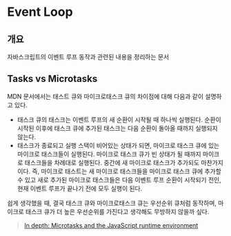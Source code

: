 # Event Loop

## 개요

자바스크립트의 이벤트 루프 동작과 관련된 내용을 정리하는 문서

## Tasks vs Microtasks

MDN 문서에서는 태스트 큐와 마이크로태스크 큐의 차이점에 대해 다음과 같이 설명하고 있다.

- 태스크 큐의 태스크는 이벤트 루프의 새 순환이 시작될 때 하나씩 실행된다. 순환이 시작된 이후에 태스크 큐에 추가된 태스크는 다음 순환이 돌아올 때까지 실행되지 않는다.
- 태스크가 종료되고 실행 스택이 비어있는 상태가 되면, 마이크로 태스크 큐에 있는 마이크로 태스크들이 실행된다. 마이크로 태스크 큐가 빈 상태가 될 때까지 마이크로 태스크들을 차례대로 실행된다. 중간에 새 마이크로 태스크가 추가되도 마찬가지이다. 즉, 마이크로 태스트는 새 마이크로 태스크들을 마이크로 태스크 큐에 추가할 수 있고 새로 추가된 마이크로 태스크들은 다음 이벤트 루프 순환이 시작되기 전인, 현재 이벤트 루프가 끝나기 전에 모두 실행이 된다.

쉽게 생각했을 때, 결국 태스크 큐와 마이크로태스크 큐는 우선순위 큐처럼 동작하며, 마이크로 태스크 큐가 더 높은 우선순위를 가진다고 생각해도 무방하지 않을까 싶다.

> [In depth: Microtasks and the JavaScript runtime environment](https://developer.mozilla.org/en-US/docs/Web/API/HTML_DOM_API/Microtask_guide/In_depth)